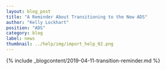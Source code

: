 ```yaml
---
layout: blog_post
title: "A Reminder About Transitioning to the New ADS"
author: "Kelly Lockhart"
position: "ADS"
category: blog
label: news
thumbnail: ../help/img/import_help_02.png
---
```


{% include _blogcontent/2019-04-11-transition-reminder.md %}
